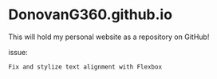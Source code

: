 # DonovanG360.github.io

This will hold my personal website as a repository on GitHub!

issue:

    Fix and stylize text alignment with Flexbox